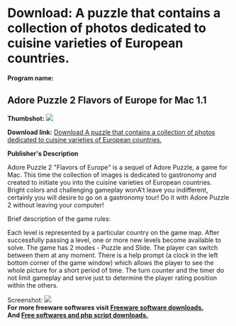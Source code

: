 # Download: A puzzle that contains a collection of photos dedicated to cuisine varieties of European countries.

**Program name:**

## Adore Puzzle 2 Flavors of Europe for Mac 1.1

  
**Thumbshot:** ![](http://www.freewarefiles.com/screenshot/adorepuzzle2_md.jpg)   
  
**Download link:** [Download A puzzle that contains a collection of photos dedicated to cuisine varieties of European countries.](http://freesoftwares.boysofts.com/Adore-Puzzle-2-Mac_program_69747.html)  
  


**Publisher's Description**  
  


Adore Puzzle 2 "Flavors of Europe" is a sequel of Adore Puzzle, a game for Mac. This time the collection of images is dedicated to gastronomy and created to initiate you into the cuisine varieties of European countries. Bright colors and challenging gameplay wonA't leave you indifferent, certainly you will desire to go on a gastronomy tour! Do it with Adore Puzzle 2 without leaving your computer! 

Brief description of the game rules:

Each level is represented by a particular country on the game map. After successfully passing a level, one or more new levels become available to solve. The game has 2 modes - Puzzle and Slide. The player can switch between them at any moment. There is a help prompt (a clock in the left bottom corner of the game window) which allows the player to see the whole picture for a short period of time. The turn counter and the timer do not limit gameplay and serve just to determine the player rating position within the others.

  
  
Screenshot: ![](http://www.freewarefiles.com/screenshot/adorepuzzle2.jpg)   
**For more freeware softwares visit [Freeware software downloads.](http://freesoftwares.boysofts.com/)**   
**And [Free softwares and php script downloads.](http://www.boysofts.com/)**
